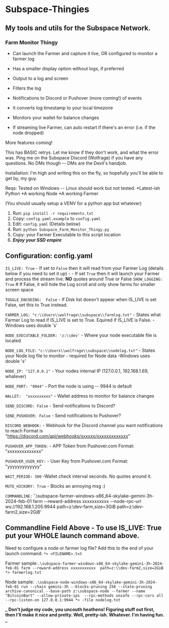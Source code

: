 # Subspace-Thingies

## My tools and utils for the Subspace Network.





### Farm Monitor Thingy

* Can launch the Farmer and capture it live, OR configured to monitor a farmer log

* Has a smaller display option without logs, if preferred

* Output to a log and screen

* Filters the log

* Notifications to Discord or Pushover (more coming!) of events

* It converts log timestamp to your local timezone

* Monitors your wallet for balance changes

* If streaming live Farmer, can auto restart if there's an error (i.e. if the node dropped)

More features coming!

This has BASIC retrys. Let me know if they don't work, and what the error was.
Ping me on the Subspace Discord (Wolfrage) if you have any questions. No DMs though -- DMs are the Devil's handjob.

Installation:
I'm high and writing this on the fly, so hopefully you'll be able to get by, my guy.

Reqs: Tested on Windows -- Linux should work but not tested.
*Latest-ish Python
*A working Node
*A working Farmer

(You should usually setup a VENV for a python app but whatever)

1. Run: `pip install -r requirements.txt`
2. Copy: `config.yaml.example` to `config.yaml`
3. Edit: `config.yaml` (Details below)
4. Run: `python Subspace_Farm_Monitor_Thingy.py`
5. Copy: your Farmer Executable to this script location
6. ***Enjoy your SSD empire***

## Configuration: config.yaml
`IS_LIVE: True`         - If set to `False` then it will read from your Farmer Log (details below if you need to set it up)
           -            - If set `True` then it will launch your Farmer and process the stream live. 
                         **NO** quotes around True or False
`SHOW_LOGGING: True` # If False, it will hide the Log scroll and only show farms for smaller screen space
                         
`TOGGLE_ENCODING:  False`  - If Disk list doesn't appear when IS_LIVE is set False, set this to True instead.

`FARMER_LOG: "c:\\Users\\wolfrage\\subspace\\farmlog.txt"` - States what Farmer Log to read if IS_LIVE is set to True.  Equired if IS_LIVE is False.
                       -Windows uses double \'s'

`NODE_EXECUTABLE_FOLDER: 'z:\\dev'` - Where your node executable file is located

`NODE_LOG_FILE:` `"c:\\Users\\wolfrage\\subspace\\nodelog.txt"` - States your Node log file to monitor - required for Node data 
                        -Windows uses double \'s'                       

`NODE_IP: "127.0.0.1"`  - Your nodes internal IP (127.0.0.1, 192.168.1.69, whatever)

`NODE_PORT: "9944"`     - Port the node is using -- 9944 is default

`WALLET:  "xxxxxxxxxx"` - Wallet address to monitor for balance changes

`SEND_DISCORD: False`   - Send notifications to Discord?

`SEND_PUSHOVER: False`  - Send notifications to Pushover?

`DISCORD_WEBHOOK:`      - Webhook for the Discord channel you want notifications to reach
                                 Format is "https://discord.com/api/webhooks/xxxxxx/xxxxxxxxxxxxx"
                             
                             
`PUSHOVER_APP_TOKEN:`     - APP Token from Pushover.com  Format: "xxxxxxxxxxxxxx"

`PUSHOVER_USER_KEY:`      - User Key from Pushover.com Format: "yyyyyyyyyyyyy"


`WAIT_PERIOD: 300`        -Wallet check interval seconds.  No quotes around it.

`MUTE_HICKORY: True`      - Blocks an annoying msg :)


`COMMANDLINE:` '.\subspace-farmer-windows-x86_64-skylake-gemini-3h-2024-feb-01 farm --reward-address xxxxxxxxxxx --node-rpc-url ws://192.168.1.205:9944 path=z:\\dev-farm,size=3GiB path=z:\\dev-farm2,size=2GiB'

## Commandline Field Above - To use IS_LIVE: True  put your WHOLE launch command above. 

Need to configure a node or farmer log file?  Add this to the end of your launch command: `*> <FILENAME>.txt`

Farmer sample:```.\subspace-farmer-windows-x86_64-skylake-gemini-3h-2024-feb-01 farm --reward-address xxxxxxxxxxx  path=z:\\dev-farm2,size=2GiB *> farmerlog.txt```

Node sample: ``` .\subspace-node-windows-x86_64-skylake-gemini-3h-2024-feb-01 run --chain gemini-3h --blocks-pruning 256 --state-pruning archive-canonical --base-path z:\subspace-node --farmer --name "BitcoinBart" --allow-private-ips  --rpc-methods unsafe --rpc-cors all --rpc-listen-on 127.0.0.1:9944 *> -file nodelog.txt	```


**_ Don't judge my code, you uncouth heathens! Figuring stuff out first, then I'll make it nice and pretty. Well, pretty-ish. Whatever. I'm having fun. _**
